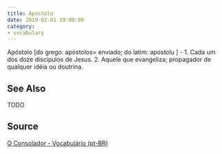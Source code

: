 ```yaml
---
title: Apóstolo
date: 2019-02-01 19:00:00
category:
- vocabulary
---
```


Apóstolo [do grego: apóstolos= enviado; do latim: apostolu ] - 1. Cada um dos doze discípulos de Jesus. 2. Aquele que evangeliza; propagador de qualquer idéia ou doutrina.


## See Also
TODO

## Source
[O Consolador - Vocabulário (pt-BR)](http://www.oconsolador.com.br/linkfixo/vocabulario/principal.html)
